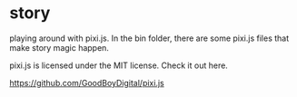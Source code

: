 story
=====

playing around with pixi.js.  In the bin folder, 
there are some pixi.js files that make story magic happen.

pixi.js is licensed under the MIT license.  Check it out here.

https://github.com/GoodBoyDigital/pixi.js


